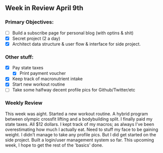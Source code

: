 ## Week in Review April 9th

### Primary Objectives:
 - [ ] Build a subscribe page for personal blog (with optins & shit)
 - [X] Secret project (2 a day)
 - [X] Architect data structure & user flow & interface for side project.

### Other stuff:
 - [X] Pay state taxes
    - [X] Print payment voucher
 - [X] Keep track of macronutrient intake
 - [X] Start new workout routine
 - [ ] Take some halfway decent profile pics for Github/Twitter/etc

### Weekly Review

This week was aight. Started a new workout routine. A hybrid program between olympic crossfit lifting and a bodybuilding split. I finally paid my state taxes. All $12 dollars. I kept track of my macros; as always I've been overestimating how much I actually eat. Need to stuff my face to be gaining weight. I didn't manage to take any profile pics. But I did get started on the side project. Built a login/user management system so far. This upcoming week, I hope to get the rest of the 'basics' done.
